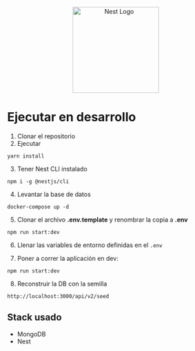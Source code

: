 <p align="center">
  <a href="http://nestjs.com/" target="blank"><img src="https://nestjs.com/img/logo-small.svg" width="200" alt="Nest Logo" /></a>
</p>

# Ejecutar en desarrollo

1. Clonar el repositorio
2. Ejecutar
```
yarn install
```
3. Tener Nest CLI instalado
```
npm i -g @nestjs/cli
```

4. Levantar la base de datos
```
docker-compose up -d
```

5. Clonar el archivo __.env.template__ y renombrar la copia a __.env__
```
npm run start:dev
```

6. Llenar las variables de entorno definidas en el ```.env```

7. Poner a correr la aplicación en dev:
```
npm run start:dev
```
8. Reconstruir la DB con la semilla
```
http://localhost:3000/api/v2/seed
```

## Stack usado
* MongoDB
* Nest